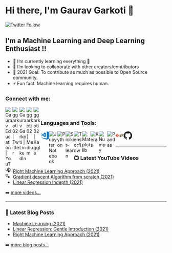 # Hi there, I'm Gaurav Garkoti 👋

<!-- [![Website](https://img.shields.io/website?label=codeSTACKr.com&style=for-the-badge&url=https%3A%2F%2Fcodestackr.com)](https://www.youtube.com/channel/UCwgcJUxDjsVUtrl4baJ6Mpw) -->
[![Twitter Follow](https://img.shields.io/twitter/follow/Gaurav?color=1DA1F2&logo=twitter&style=for-the-badge)](https://twitter.com/intent/follow?original_referer=https%3A%2F%2Fgithub.com%2Fggarkoto02&screen_name=ggarkoti02)

## I'm a Machine Learning and Deep Learning Enthusiast !!

- 🌱 I’m currently learning everything 🤣
- 👯 I’m looking to collaborate with other creators/contributors
- 🥅 2021 Goal: To contribute as much as possible to Open Source community.
- ⚡ Fun fact: Machine learning requires human.


### Connect with me:

<!-- [<img align="left" alt="codeSTACKr.com" width="22px" src="https://raw.githubusercontent.com/iconic/open-iconic/master/svg/globe.svg" />][website] -->
[<img align="left" alt="Gaurav Education | YouTube" width="22px" src="https://cdn.jsdelivr.net/npm/simple-icons@v3/icons/youtube.svg" />][youtube]
[<img align="left" alt="ggarkoti02 | Twitter" width="22px" src="https://cdn.jsdelivr.net/npm/simple-icons@v3/icons/twitter.svg" />][twitter]
[<img align="left" alt="Gaurav Garkoti | LinkedIn" width="22px" src="https://cdn.jsdelivr.net/npm/simple-icons@v3/icons/linkedin.svg" />][linkedin]
[<img align="left" alt="ggarkoti02 | Medium" width="22px" src="https://cdn.jsdelivr.net/npm/simple-icons@v3/icons/medium.svg" />][medium]
[<img align="left" alt="ggarkoti02 | Kaggle" width="22px" src="https://cdn.jsdelivr.net/npm/simple-icons@v3/icons/kaggle.svg" />][kaggle]


<br />

### Languages and Tools:

[<img align="left" alt="Visual Studio Code" width="26px" src="https://raw.githubusercontent.com/github/explore/80688e429a7d4ef2fca1e82350fe8e3517d3494d/topics/visual-studio-code/visual-studio-code.png" />][algorithms] 
[<img align="left" alt="Jupyter Notebook" width="26px" src="https://github.com/GarkotiGaurav/hi/blob/main/download.jpg" />][algorithms] 
[<img align="left" alt="Python" width="26px" src="https://github.com/GarkotiGaurav/hi/blob/main/python.jpg" />][algorithms]
[<img align="left" alt="Sicikit-learn" width="26px" src="https://github.com/GarkotiGaurav/hi/blob/main/sklearn.png" />][algorithms]
[<img align="left" alt="Tensorflow" width="26px" src="https://github.com/GarkotiGaurav/hi/blob/main/tensorflow.png" />][algorithms]
[<img align="left" alt="Matplotlib" width="26px" src="https://github.com/GarkotiGaurav/hi/blob/main/matplotlib.png" />][algorithms]
[<img align="left" alt="Keras" width="26px" src="https://github.com/GarkotiGaurav/hi/blob/main/keras.png" />][algorithms]
[<img align="left" alt="Numpy" width="26px" src="https://github.com/GarkotiGaurav/hi/blob/main/numpy.png" />][pandas]
[<img align="left" alt="Pandas" width="26px" src="https://github.com/GarkotiGaurav/hi/blob/main/download%20(2).png" />][pandas]
[<img align="left" alt="Git" width="26px" src="https://raw.githubusercontent.com/github/explore/80688e429a7d4ef2fca1e82350fe8e3517d3494d/topics/git/git.png" />][mlplaylist]
[<img align="left" alt="GitHub" width="26px" src="https://raw.githubusercontent.com/github/explore/78df643247d429f6cc873026c0622819ad797942/topics/github/github.png" />][mlplaylist]

<br />

<br />

---

### 📺 Latest YouTube Videos

<!-- YOUTUBE:START -->
- [Right Machine Learning Approach (2021)](https://www.youtube.com/watch?v=QFiaBnSCHUQ&ab_channel=GauravEducationGauravEducation)
- [Gradient descent Algorithm from scratch (2021)](https://www.youtube.com/watch?v=VKVBBjmmN6w)
- [Linear Regression Indepth (2021)](https://www.youtube.com/watch?v=meIq7dRbT-0&t=40s&ab_channel=GauravEducationGauravEducation)
<!-- YOUTUBE:END -->

➡️ [more videos...](https://www.youtube.com/channel/UCwgcJUxDjsVUtrl4baJ6Mpw/videos)

---

### 📕 Latest Blog Posts

<!-- BLOG-POST-LIST:START -->
- [Machine Learning (2021)](https://ggarkoti02.medium.com/machine-learning-6c233caa3c8a)
- [Linear Regression: Gentle Introduction (2021)](https://medium.com/geekculture/linear-regression-gentle-introduction-cc04ffda4267)
- [Right Machine Learning Approach (2021)](https://ggarkoti02.medium.com/approaching-machine-learning-right-way-ec7ad430b89c)
<!-- BLOG-POST-LIST:END -->

➡️ [more blog posts...](https://ggarkoti02.medium.com/)



[website]: https://google.com
[twitter]: https://twitter.com/intent/follow?original_referer=https%3A%2F%2Fgithub.com%2Fggarkoto02&screen_name=ggarkoti02
[youtube]: https://www.youtube.com/channel/UCwgcJUxDjsVUtrl4baJ6Mpw/featured?sub_confirmation=1
[medium]: https://ggarkoti02.medium.com/
[linkedin]: https://www.linkedin.com/in/gaurav-garkoti-a47783188/
[kaggle]: https://www.kaggle.com/ggarkoti02


[algorithms]: https://www.youtube.com/playlist?list=PLwiNT7AoJ2KDyMr9lTV7uYkSV3OSbQXI2
[mlplaylist]: https://www.youtube.com/playlist?list=PLwiNT7AoJ2KAxJDgFce0p_dCOEl6r5t42
[pandas]: https://www.youtube.com/playlist?list=PLwiNT7AoJ2KAQfnbxPdS0MpmHaXCbIrAz
